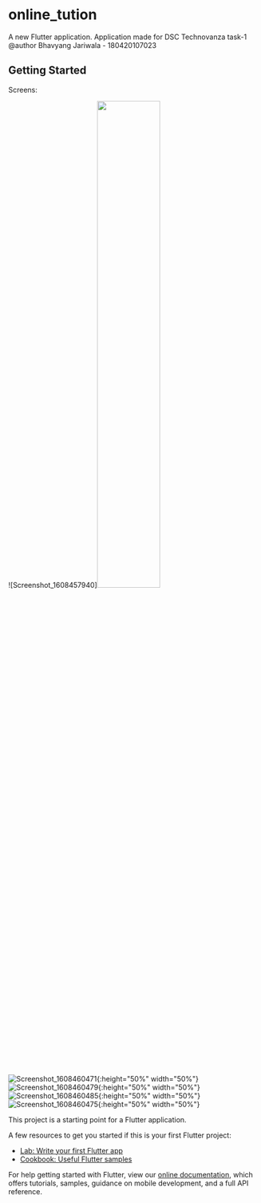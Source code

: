 # online_tution

A new Flutter application.
Application made for DSC Technovanza task-1
@author Bhavyang Jariwala - 180420107023

## Getting Started
Screens:

![Screenshot_1608457940]<img src="https://user-images.githubusercontent.com/70128869/102711928-49513400-42e3-11eb-9d4d-35af130af147.png" height="50%" width="50%">
![Screenshot_1608460471](https://user-images.githubusercontent.com/70128869/102711947-6d147a00-42e3-11eb-818f-e1addc8ce154.png){:height="50%" width="50%"}
![Screenshot_1608460479](https://user-images.githubusercontent.com/70128869/102711948-700f6a80-42e3-11eb-99b5-f41a5017ffe4.png){:height="50%" width="50%"}
![Screenshot_1608460485](https://user-images.githubusercontent.com/70128869/102711949-7271c480-42e3-11eb-8e13-c9d8f10eeb6e.png){:height="50%" width="50%"}
![Screenshot_1608460475](https://user-images.githubusercontent.com/70128869/102711951-74d41e80-42e3-11eb-8952-01f19f35926a.png){:height="50%" width="50%"}


This project is a starting point for a Flutter application.

A few resources to get you started if this is your first Flutter project:

- [Lab: Write your first Flutter app](https://flutter.dev/docs/get-started/codelab)
- [Cookbook: Useful Flutter samples](https://flutter.dev/docs/cookbook)

For help getting started with Flutter, view our
[online documentation](https://flutter.dev/docs), which offers tutorials,
samples, guidance on mobile development, and a full API reference.
